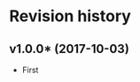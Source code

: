 Revision history
=================================

v1.0.0* (2017-10-03)
---------------------------------

* First
